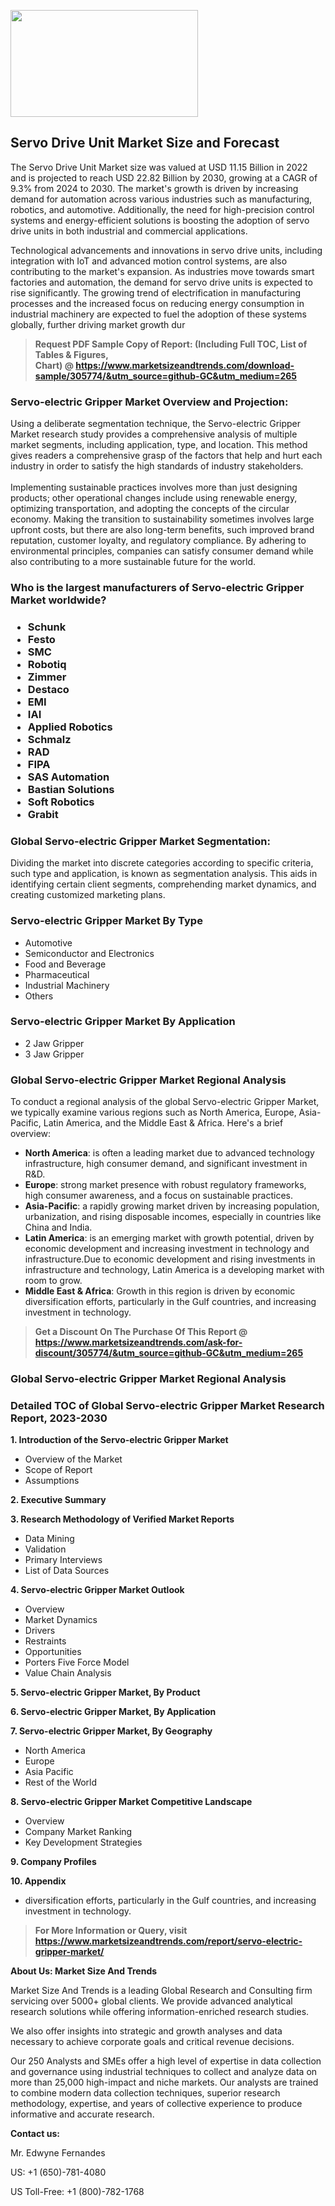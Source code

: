 <p><img class="alignnone size-medium wp-image-20088" src="https://ffe5etoiles.com/wp-content/uploads/2024/12/MST1-300x171.png" alt="" width="300" height="171" /></p><h2>Servo Drive Unit Market Size and Forecast</h2><p>The Servo Drive Unit Market size was valued at USD 11.15 Billion in 2022 and is projected to reach USD 22.82 Billion by 2030, growing at a CAGR of 9.3% from 2024 to 2030. The market's growth is driven by increasing demand for automation across various industries such as manufacturing, robotics, and automotive. Additionally, the need for high-precision control systems and energy-efficient solutions is boosting the adoption of servo drive units in both industrial and commercial applications.</p><p>Technological advancements and innovations in servo drive units, including integration with IoT and advanced motion control systems, are also contributing to the market's expansion. As industries move towards smart factories and automation, the demand for servo drive units is expected to rise significantly. The growing trend of electrification in manufacturing processes and the increased focus on reducing energy consumption in industrial machinery are expected to fuel the adoption of these systems globally, further driving market growth dur</p><blockquote id="" class=""><strong>Request PDF Sample Copy of Report: (Including Full TOC, List of Tables &amp; Figures, Chart)&nbsp;@&nbsp;<strong><a href="https://www.marketsizeandtrends.com/download-sample/305774/&utm_source=github-GC&utm_medium=265" target="_blank">https://www.marketsizeandtrends.com/download-sample/305774/&utm_source=github-GC&utm_medium=265</a></strong></strong></blockquote><h3 id="" class="">Servo-electric Gripper Market&nbsp;Overview and Projection:</h3><p id="" class="">Using a deliberate segmentation technique, the Servo-electric Gripper Market research study provides a comprehensive analysis of multiple market segments, including application, type, and location. This method gives readers a comprehensive grasp of the factors that help and hurt each industry in order to satisfy the high standards of industry stakeholders. <br /> <br />Implementing sustainable practices involves more than just designing products; other operational changes include using renewable energy, optimizing transportation, and adopting the concepts of the circular economy. Making the transition to sustainability sometimes involves large upfront costs, but there are also long-term benefits, such improved brand reputation, customer loyalty, and regulatory compliance. By adhering to environmental principles, companies can satisfy consumer demand while also contributing to a more sustainable future for the world.</p><h3 id="" class="">Who is the largest manufacturers of&nbsp;Servo-electric Gripper Market worldwide?</h3><h3 class=""><p><ul><li>Schunk </li><li> Festo </li><li> SMC </li><li> Robotiq </li><li> Zimmer </li><li> Destaco </li><li> EMI </li><li> IAI </li><li> Applied Robotics </li><li> Schmalz </li><li> RAD </li><li> FIPA </li><li> SAS Automation </li><li> Bastian Solutions </li><li> Soft Robotics </li><li> Grabit</li></ul></p></h3><h3 id="" class="">Global&nbsp;Servo-electric Gripper Market Segmentation:</h3><p id="" class="">Dividing the market into discrete categories according to specific criteria, such type and application, is known as segmentation analysis. This aids in identifying certain client segments, comprehending market dynamics, and creating customized marketing plans.</p><h3 id="" class="">Servo-electric Gripper Market&nbsp;By Type</h3><p><p><ul><li>Automotive</li><li> Semiconductor and Electronics</li><li> Food and Beverage</li><li> Pharmaceutical</li><li> Industrial Machinery</li><li> Others</p></li></ul></p></p><h3 id="" class="">Servo-electric Gripper Market&nbsp;By Application</h3><p class=""><p><ul><li>2 Jaw Gripper</li><li> 3 Jaw Gripper</li></ul></p></p><h3 id="" class="">Global Servo-electric Gripper Market Regional Analysis</h3><p id="" class="">To conduct a regional analysis of the global Servo-electric Gripper Market, we typically examine various regions such as North America, Europe, Asia-Pacific, Latin America, and the Middle East &amp; Africa. Here's a brief overview:</p><ul><li><strong>North America</strong>: is often a leading market due to advanced technology infrastructure, high consumer demand, and significant investment in R&amp;D.</li><li><strong>Europe</strong>: strong market presence with robust regulatory frameworks, high consumer awareness, and a focus on sustainable practices.</li><li><strong>Asia-Pacific</strong>: a rapidly growing market driven by increasing population, urbanization, and rising disposable incomes, especially in countries like China and India.</li><li><strong>Latin America</strong>: is an emerging market with growth potential, driven by economic development and increasing investment in technology and infrastructure.Due to economic development and rising investments in infrastructure and technology, Latin America is a developing market with room to grow.</li><li><strong>Middle East &amp; Africa</strong>: Growth in this region is driven by economic diversification efforts, particularly in the Gulf countries, and increasing investment in technology.</li></ul><blockquote id="" class=""><strong>Get a Discount On The Purchase Of This Report @ <strong><a href="https://www.marketsizeandtrends.com/ask-for-discount/305774/&utm_source=github-GC&utm_medium=265" target="_blank">https://www.marketsizeandtrends.com/ask-for-discount/305774/&utm_source=github-GC&utm_medium=265</a></strong></strong></blockquote><h3 id="" class="">Global Servo-electric Gripper Market Regional Analysis</h3><h3 id="" class="">Detailed TOC of Global Servo-electric Gripper Market Research Report, 2023-2030</h3><p id="" class=""><strong>1. Introduction of the Servo-electric Gripper Market</strong></p><ul><li>Overview of the Market</li><li>Scope of Report</li><li>Assumptions</li></ul><p id="" class=""><strong>2. Executive Summary</strong></p><p id="" class=""><strong>3. Research Methodology of Verified Market Reports</strong></p><ul><li>Data Mining</li><li>Validation</li><li>Primary Interviews</li><li>List of Data Sources</li></ul><p id="" class=""><strong>4. Servo-electric Gripper Market Outlook</strong></p><ul><li>Overview</li><li>Market Dynamics</li><li>Drivers</li><li>Restraints</li><li>Opportunities</li><li>Porters Five Force Model</li><li>Value Chain Analysis</li></ul><p id="" class=""><strong>5. Servo-electric Gripper Market, By Product</strong></p><p id="" class=""><strong>6. Servo-electric Gripper Market, By Application</strong></p><p id="" class=""><strong>7. Servo-electric Gripper Market, By Geography</strong></p><ul><li>North America</li><li>Europe</li><li>Asia Pacific</li><li>Rest of the World</li></ul><p id="" class=""><strong>8. Servo-electric Gripper Market Competitive Landscape</strong></p><ul><li>Overview</li><li>Company Market Ranking</li><li>Key Development Strategies</li></ul><p id="" class=""><strong>9. Company Profiles</strong></p><p id="" class=""><strong>10. Appendix</strong></p><ul><li>diversification efforts, particularly in the Gulf countries, and increasing investment in technology.</li></ul><blockquote id="" class=""><strong>For More Information or Query, visit <strong><strong><a href="https://www.marketsizeandtrends.com/report/servo-electric-gripper-market/" target="_blank">https://www.marketsizeandtrends.com/report/servo-electric-gripper-market/</a></strong></strong></strong></blockquote><p id="" class=""><strong>About Us: Market Size And Trends</strong></p><p id="" class="">Market Size And Trends is a leading Global Research and Consulting firm servicing over 5000+ global clients. We provide advanced analytical research solutions while offering information-enriched research studies.</p><p id="" class="">We also offer insights into strategic and growth analyses and data necessary to achieve corporate goals and critical revenue decisions.</p><p id="" class="">Our 250 Analysts and SMEs offer a high level of expertise in data collection and governance using industrial techniques to collect and analyze data on more than 25,000 high-impact and niche markets. Our analysts are trained to combine modern data collection techniques, superior research methodology, expertise, and years of collective experience to produce informative and accurate research.</p><p id="" class=""><strong>Contact us:</strong></p><p id="" class="">Mr. Edwyne Fernandes</p><p id="" class="">US: +1 (650)-781-4080</p><p id="" class="">US Toll-Free: +1 (800)-782-1768</p>
